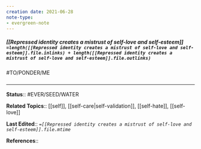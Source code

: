 ```yaml
---
creation date: 2021-06-28
note-type:
- evergreen-note
---
```


##### [[Repressed identity creates a mistrust of self-love and self-esteem]] `=length([[Repressed identity creates a mistrust of self-love and self-esteem]].file.inlinks) + length([[Repressed identity creates a mistrust of self-love and self-esteem]].file.outlinks)`
#TO/PONDER/ME 

### <hr class="footnote"/>
**Status**:: #EVER/SEED/WATER  

**Related Topics**:: [[self]], [[self-care|self-validation]], [[self-hate]], [[self-love]]
	
**Last Edited**:: *`=[[Repressed identity creates a mistrust of self-love and self-esteem]].file.mtime`*

**References**::